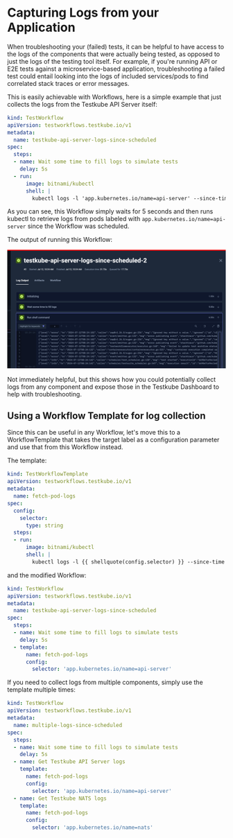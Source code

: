# Capturing Logs from your Application

When troubleshooting your (failed) tests, it can be helpful to have access to the logs of the components
that were actually being tested, as opposed to just the logs of the testing tool itself. For example, if 
you're running API or E2E tests against a microservice-based application, troubleshooting a failed test 
could entail looking into the logs of included services/pods to find correlated stack traces or error messages.

This is easily achievable with Workflows, here is a simple example that just collects the logs from the Testkube API Server itself:

```yaml 
kind: TestWorkflow
apiVersion: testworkflows.testkube.io/v1
metadata:
  name: testkube-api-server-logs-since-scheduled
spec:
  steps:
  - name: Wait some time to fill logs to simulate tests
    delay: 5s
  - run:
      image: bitnami/kubectl
      shell: |
        kubectl logs -l 'app.kubernetes.io/name=api-server' --since-time {{ shellquote(execution.scheduledAt) }}
```

As you can see, this Workflow simply waits for 5 seconds and then runs 
kubectl to retrieve logs from pods labeled with `app.kubernetes.io/name=api-server` since the Workflow 
was scheduled. 

The output of running this Workflow: 

![Captured Testkube API Server Logs](tw-capture-api-server-pod-logs.png)

Not immediately helpful, but this shows how you could potentially collect logs from any component and expose
those in the Testkube Dashboard to help with troubleshooting.

## Using a Workflow Template for log collection

Since this can be useful in any Workflow, let's move this to a WorkflowTemplate that takes the target label
as a configuration parameter and use that from this Workflow instead.

The template:

```yaml
kind: TestWorkflowTemplate
apiVersion: testworkflows.testkube.io/v1
metadata:
  name: fetch-pod-logs
spec:
  config:
    selector:
      type: string
  steps:
  - run:
      image: bitnami/kubectl
      shell: |
        kubectl logs -l {{ shellquote(config.selector) }} --since-time {{ shellquote(execution.scheduledAt) }}
```

and the modified Workflow:

```yaml
kind: TestWorkflow
apiVersion: testworkflows.testkube.io/v1
metadata:
  name: testkube-api-server-logs-since-scheduled
spec:
  steps:
  - name: Wait some time to fill logs to simulate tests
    delay: 5s
  - template:
      name: fetch-pod-logs
      config:
        selector: 'app.kubernetes.io/name=api-server'
```

If you need to collect logs from multiple components, simply use the template multiple times:

```yaml
kind: TestWorkflow
apiVersion: testworkflows.testkube.io/v1
metadata:
  name: multiple-logs-since-scheduled
spec:
  steps:
  - name: Wait some time to fill logs to simulate tests
    delay: 5s
  - name: Get Testkube API Server logs 
    template: 
      name: fetch-pod-logs
      config:
        selector: 'app.kubernetes.io/name=api-server'
  - name: Get Testkube NATS logs  
    template:
      name: fetch-pod-logs
      config:
        selector: 'app.kubernetes.io/name=nats'
```
